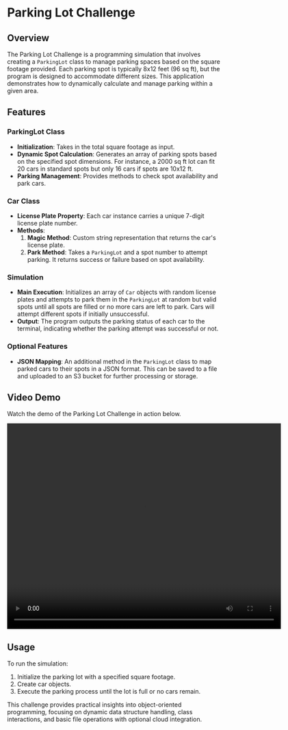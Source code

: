 # Parking Lot Challenge

## Overview
The Parking Lot Challenge is a programming simulation that involves creating a `ParkingLot` class to manage parking spaces based on the square footage provided. Each parking spot is typically 8x12 feet (96 sq ft), but the program is designed to accommodate different sizes. This application demonstrates how to dynamically calculate and manage parking within a given area.

## Features

### ParkingLot Class
- **Initialization**: Takes in the total square footage as input.
- **Dynamic Spot Calculation**: Generates an array of parking spots based on the specified spot dimensions. For instance, a 2000 sq ft lot can fit 20 cars in standard spots but only 16 cars if spots are 10x12 ft.
- **Parking Management**: Provides methods to check spot availability and park cars.

### Car Class
- **License Plate Property**: Each car instance carries a unique 7-digit license plate number.
- **Methods**:
  1. **Magic Method**: Custom string representation that returns the car's license plate.
  2. **Park Method**: Takes a `ParkingLot` and a spot number to attempt parking. It returns success or failure based on spot availability.

### Simulation
- **Main Execution**: Initializes an array of `Car` objects with random license plates and attempts to park them in the `ParkingLot` at random but valid spots until all spots are filled or no more cars are left to park. Cars will attempt different spots if initially unsuccessful.
- **Output**: The program outputs the parking status of each car to the terminal, indicating whether the parking attempt was successful or not.

### Optional Features
- **JSON Mapping**: An additional method in the `ParkingLot` class to map parked cars to their spots in a JSON format. This can be saved to a file and uploaded to an S3 bucket for further processing or storage.

## Video Demo
Watch the demo of the Parking Lot Challenge in action below.

<video width="640" height="480" controls>
  <source src="https://github.com/HenilJShah/TensorIOT-interview-task/raw/master/demo.webm" type="video/webm">
  Your browser does not support the video tag.
</video>

## Usage
To run the simulation:
1. Initialize the parking lot with a specified square footage.
2. Create car objects.
3. Execute the parking process until the lot is full or no cars remain.

This challenge provides practical insights into object-oriented programming, focusing on dynamic data structure handling, class interactions, and basic file operations with optional cloud integration.

